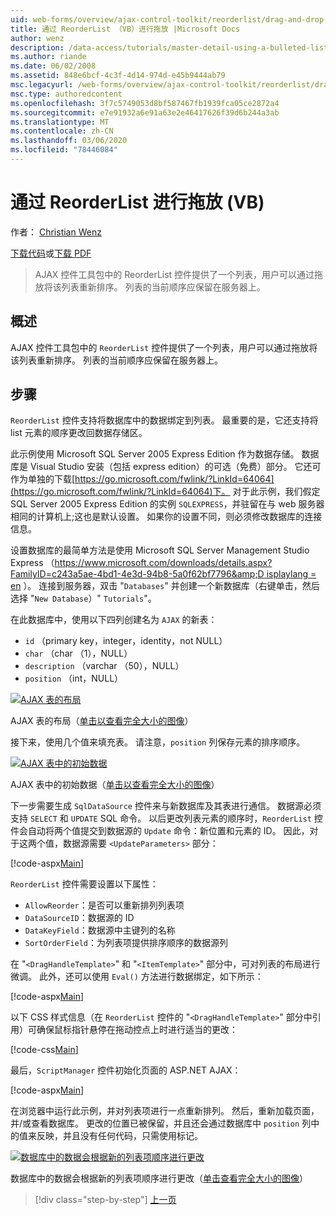 ```yaml
---
uid: web-forms/overview/ajax-control-toolkit/reorderlist/drag-and-drop-via-reorderlist-vb
title: 通过 ReorderList （VB）进行拖放 |Microsoft Docs
author: wenz
description: /data-access/tutorials/master-detail-using-a-bulleted-list-of-master-records-with-a-details-datalist-vb
ms.author: riande
ms.date: 06/02/2008
ms.assetid: 848e6bcf-4c3f-4d14-974d-e45b9444ab79
msc.legacyurl: /web-forms/overview/ajax-control-toolkit/reorderlist/drag-and-drop-via-reorderlist-vb
msc.type: authoredcontent
ms.openlocfilehash: 3f7c5749053d8bf587467fb1939fca05ce2872a4
ms.sourcegitcommit: e7e91932a6e91a63e2e46417626f39d6b244a3ab
ms.translationtype: MT
ms.contentlocale: zh-CN
ms.lasthandoff: 03/06/2020
ms.locfileid: "78446084"
---
```

# <a name="drag-and-drop-via-reorderlist-vb"></a>通过 ReorderList 进行拖放 (VB)

作者： [Christian Wenz](https://github.com/wenz)

[下载代码](https://download.microsoft.com/download/9/3/f/93f8daea-bebd-4821-833b-95205389c7d0/ReorderList5.vb.zip)或[下载 PDF](https://download.microsoft.com/download/2/d/c/2dc10e34-6983-41d4-9c08-f78f5387d32b/reorderlist5VB.pdf)

> AJAX 控件工具包中的 ReorderList 控件提供了一个列表，用户可以通过拖放将该列表重新排序。 列表的当前顺序应保留在服务器上。

## <a name="overview"></a>概述

AJAX 控件工具包中的 `ReorderList` 控件提供了一个列表，用户可以通过拖放将该列表重新排序。 列表的当前顺序应保留在服务器上。

## <a name="steps"></a>步骤

`ReorderList` 控件支持将数据库中的数据绑定到列表。 最重要的是，它还支持将 list 元素的顺序更改回数据存储区。

此示例使用 Microsoft SQL Server 2005 Express Edition 作为数据存储。 数据库是 Visual Studio 安装（包括 express edition）的可选（免费）部分。 它还可作为单独的下载[https://go.microsoft.com/fwlink/?LinkId=64064](https://go.microsoft.com/fwlink/?LinkId=64064)下。 对于此示例，我们假定 SQL Server 2005 Express Edition 的实例 `SQLEXPRESS`，并驻留在与 web 服务器相同的计算机上;这也是默认设置。 如果你的设置不同，则必须修改数据库的连接信息。

设置数据库的最简单方法是使用 Microsoft SQL Server Management Studio Express （[https://www.microsoft.com/downloads/details.aspx?FamilyID=c243a5ae-4bd1-4e3d-94b8-5a0f62bf7796&amp;D isplaylang = en](https://www.microsoft.com/downloads/details.aspx?FamilyID=c243a5ae-4bd1-4e3d-94b8-5a0f62bf7796&amp;DisplayLang=en) ）。 连接到服务器，双击 "`Databases`" 并创建一个新数据库（右键单击，然后选择 "`New Database`）" `Tutorials`"。

在此数据库中，使用以下四列创建名为 `AJAX` 的新表：

- `id` （primary key，integer，identity，not NULL）
- `char` （char （1），NULL）
- `description` （varchar （50），NULL）
- `position` （int，NULL）

[![AJAX 表的布局](drag-and-drop-via-reorderlist-vb/_static/image2.png)](drag-and-drop-via-reorderlist-vb/_static/image1.png)

AJAX 表的布局（[单击以查看完全大小的图像](drag-and-drop-via-reorderlist-vb/_static/image3.png)）

接下来，使用几个值来填充表。 请注意，`position` 列保存元素的排序顺序。

[![AJAX 表中的初始数据](drag-and-drop-via-reorderlist-vb/_static/image5.png)](drag-and-drop-via-reorderlist-vb/_static/image4.png)

AJAX 表中的初始数据（[单击以查看完全大小的图像](drag-and-drop-via-reorderlist-vb/_static/image6.png)）

下一步需要生成 `SqlDataSource` 控件来与新数据库及其表进行通信。 数据源必须支持 `SELECT` 和 `UPDATE` SQL 命令。 以后更改列表元素的顺序时，`ReorderList` 控件会自动将两个值提交到数据源的 `Update` 命令：新位置和元素的 ID。 因此，对于这两个值，数据源需要 `<UpdateParameters>` 部分：

[!code-aspx[Main](drag-and-drop-via-reorderlist-vb/samples/sample1.aspx)]

`ReorderList` 控件需要设置以下属性：

- `AllowReorder`：是否可以重新排列列表项
- `DataSourceID`：数据源的 ID
- `DataKeyField`：数据源中主键列的名称
- `SortOrderField`：为列表项提供排序顺序的数据源列

在 "`<DragHandleTemplate>`" 和 "`<ItemTemplate>`" 部分中，可对列表的布局进行微调。 此外，还可以使用 `Eval()` 方法进行数据绑定，如下所示：

[!code-aspx[Main](drag-and-drop-via-reorderlist-vb/samples/sample2.aspx)]

以下 CSS 样式信息（在 `ReorderList` 控件的 "`<DragHandleTemplate>`" 部分中引用）可确保鼠标指针悬停在拖动控点上时进行适当的更改：

[!code-css[Main](drag-and-drop-via-reorderlist-vb/samples/sample3.css)]

最后，`ScriptManager` 控件初始化页面的 ASP.NET AJAX：

[!code-aspx[Main](drag-and-drop-via-reorderlist-vb/samples/sample4.aspx)]

在浏览器中运行此示例，并对列表项进行一点重新排列。 然后，重新加载页面，并/或查看数据库。 更改的位置已被保留，并且还会通过数据库中 `position` 列中的值来反映，并且没有任何代码，只需使用标记。

[![数据库中的数据会根据新的列表项顺序进行更改](drag-and-drop-via-reorderlist-vb/_static/image8.png)](drag-and-drop-via-reorderlist-vb/_static/image7.png)

数据库中的数据会根据新的列表项顺序进行更改（[单击查看完全大小的图像](drag-and-drop-via-reorderlist-vb/_static/image9.png)）

> [!div class="step-by-step"]
> [上一页](using-postbacks-with-reorderlist-vb.md)
